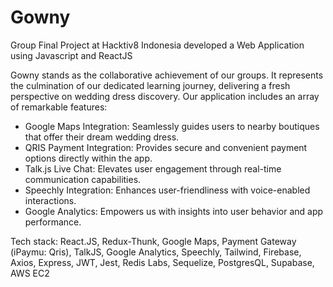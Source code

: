 # Gowny
Group Final Project at Hacktiv8 Indonesia developed a Web Application using Javascript and ReactJS

Gowny stands as the collaborative achievement of our groups. It represents the culmination of our dedicated learning journey, delivering a fresh perspective on wedding dress discovery. Our application includes an array of remarkable features:

- Google Maps Integration: Seamlessly guides users to nearby boutiques that offer their dream wedding dress.
- QRIS Payment Integration: Provides secure and convenient payment options directly within the app.
- Talk.js Live Chat: Elevates user engagement through real-time communication capabilities.
- Speechly Integration: Enhances user-friendliness with voice-enabled interactions.
- Google Analytics: Empowers us with insights into user behavior and app performance.

Tech stack: React.JS, Redux-Thunk, Google Maps, Payment Gateway (iPaymu: Qris), TalkJS, Google Analytics, Speechly, Tailwind, Firebase, Axios, Express, JWT, Jest, Redis Labs, Sequelize, PostgresQL, Supabase, AWS EC2
